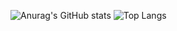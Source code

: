![Anurag's GitHub stats](https://github-readme-stats.vercel.app/api?username=dreamguxiang&show_icons=true?count_private=true&card_width=10)
![Top Langs](https://github-readme-stats.vercel.app/api/top-langs/?username=dreamguxiang)
